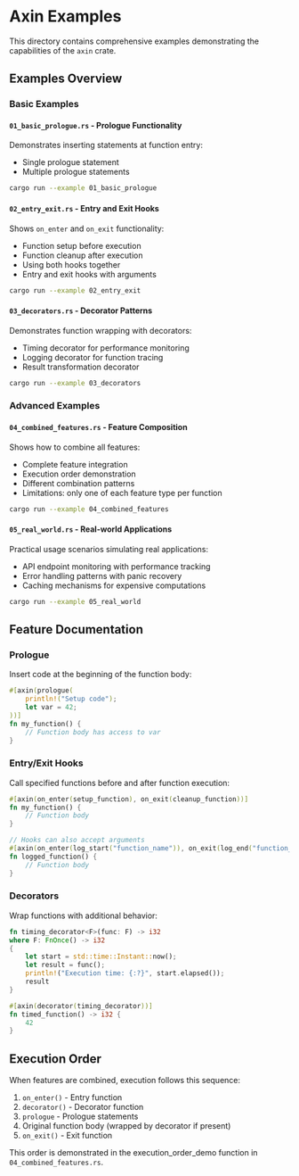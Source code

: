 # Axin Examples

This directory contains comprehensive examples demonstrating the capabilities of the `axin` crate.

## Examples Overview

### Basic Examples

#### `01_basic_prologue.rs` - Prologue Functionality
Demonstrates inserting statements at function entry:
- Single prologue statement
- Multiple prologue statements

```bash
cargo run --example 01_basic_prologue
```

#### `02_entry_exit.rs` - Entry and Exit Hooks
Shows `on_enter` and `on_exit` functionality:
- Function setup before execution
- Function cleanup after execution
- Using both hooks together
- Entry and exit hooks with arguments

```bash
cargo run --example 02_entry_exit
```

#### `03_decorators.rs` - Decorator Patterns
Demonstrates function wrapping with decorators:
- Timing decorator for performance monitoring
- Logging decorator for function tracing
- Result transformation decorator

```bash
cargo run --example 03_decorators
```

### Advanced Examples

#### `04_combined_features.rs` - Feature Composition
Shows how to combine all features:
- Complete feature integration
- Execution order demonstration
- Different combination patterns
- Limitations: only one of each feature type per function

```bash
cargo run --example 04_combined_features
```

#### `05_real_world.rs` - Real-world Applications
Practical usage scenarios simulating real applications:
- API endpoint monitoring with performance tracking
- Error handling patterns with panic recovery
- Caching mechanisms for expensive computations

```bash
cargo run --example 05_real_world
```

## Feature Documentation

### Prologue
Insert code at the beginning of the function body:
```rust
#[axin(prologue(
    println!("Setup code");
    let var = 42;
))]
fn my_function() {
    // Function body has access to var
}
```

### Entry/Exit Hooks
Call specified functions before and after function execution:
```rust
#[axin(on_enter(setup_function), on_exit(cleanup_function))]
fn my_function() {
    // Function body
}

// Hooks can also accept arguments
#[axin(on_enter(log_start("function_name")), on_exit(log_end("function_name")))]
fn logged_function() {
    // Function body
}
```

### Decorators
Wrap functions with additional behavior:
```rust
fn timing_decorator<F>(func: F) -> i32
where F: FnOnce() -> i32
{
    let start = std::time::Instant::now();
    let result = func();
    println!("Execution time: {:?}", start.elapsed());
    result
}

#[axin(decorator(timing_decorator))]
fn timed_function() -> i32 {
    42
}
```

## Execution Order

When features are combined, execution follows this sequence:
1. `on_enter()` - Entry function
2. `decorator()` - Decorator function
3. `prologue` - Prologue statements
4. Original function body (wrapped by decorator if present)
5. `on_exit()` - Exit function

This order is demonstrated in the execution_order_demo function in `04_combined_features.rs`.
